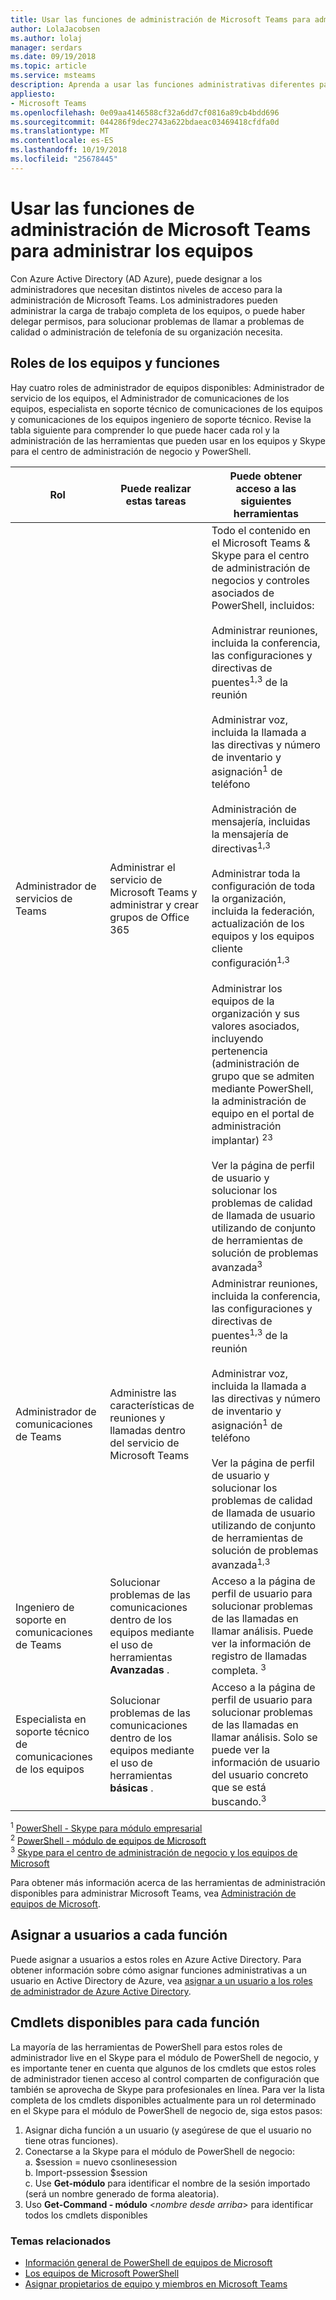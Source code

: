 ```yaml
---
title: Usar las funciones de administración de Microsoft Teams para administrar los equipos
author: LolaJacobsen
ms.author: lolaj
manager: serdars
ms.date: 09/19/2018
ms.topic: article
ms.service: msteams
description: Aprenda a usar las funciones administrativas diferentes para administrar los equipos.
appliesto:
- Microsoft Teams
ms.openlocfilehash: 0e09aa4146588cf32a6dd7cf0816a89cb4bdd696
ms.sourcegitcommit: 044286f9dec2743a622bdaeac03469418cfdfa0d
ms.translationtype: MT
ms.contentlocale: es-ES
ms.lasthandoff: 10/19/2018
ms.locfileid: "25678445"
---
```

# <a name="use-microsoft-teams-admin-roles-to-manage-teams"></a>Usar las funciones de administración de Microsoft Teams para administrar los equipos

Con Azure Active Directory (AD Azure), puede designar a los administradores que necesitan distintos niveles de acceso para la administración de Microsoft Teams. Los administradores pueden administrar la carga de trabajo completa de los equipos, o puede haber delegar permisos, para solucionar problemas de llamar a problemas de calidad o administración de telefonía de su organización necesita. 

## <a name="teams-roles-and-capabilities"></a>Roles de los equipos y funciones

Hay cuatro roles de administrador de equipos disponibles: Administrador de servicio de los equipos, el Administrador de comunicaciones de los equipos, especialista en soporte técnico de comunicaciones de los equipos y comunicaciones de los equipos ingeniero de soporte técnico. Revise la tabla siguiente para comprender lo que puede hacer cada rol y la administración de las herramientas que pueden usar en los equipos y Skype para el centro de administración de negocio y PowerShell.

<!-- add Global admin role? -->

| Rol | Puede realizar estas tareas | Puede obtener acceso a las siguientes herramientas |
|----- | ------------------ | ------------------------------ |
| Administrador de servicios de Teams | Administrar el servicio de Microsoft Teams y administrar y crear grupos de Office 365 | Todo el contenido en el Microsoft Teams & Skype para el centro de administración de negocios y controles asociados de PowerShell, incluidos:<br><br> Administrar reuniones, incluida la conferencia, las configuraciones y directivas de puentes<sup>1,3</sup> de la reunión<br><br> Administrar voz, incluida la llamada a las directivas y número de inventario y asignación<sup>1</sup> de teléfono<br><br> Administración de mensajería, incluidas la mensajería de directivas<sup>1,3</sup><br><br> Administrar toda la configuración de toda la organización, incluida la federación, actualización de los equipos y los equipos cliente configuración<sup>1,3</sup><br><br> Administrar los equipos de la organización y sus valores asociados, incluyendo pertenencia (administración de grupo que se admiten mediante PowerShell, la administración de equipo en el portal de administración implantar) <sup>23</sup><br><br> Ver la página de perfil de usuario y solucionar los problemas de calidad de llamada de usuario utilizando de conjunto de herramientas de solución de problemas avanzada<sup>3</sup> |
| Administrador de comunicaciones de Teams | Administre las características de reuniones y llamadas dentro del servicio de Microsoft Teams | Administrar reuniones, incluida la conferencia, las configuraciones y directivas de puentes<sup>1,3</sup> de la reunión<br><br> Administrar voz, incluida la llamada a las directivas y número de inventario y asignación<sup>1</sup> de teléfono<br><br> Ver la página de perfil de usuario y solucionar los problemas de calidad de llamada de usuario utilizando de conjunto de herramientas de solución de problemas avanzada<sup>1,3</sup> |
| Ingeniero de soporte en comunicaciones de Teams | Solucionar problemas de las comunicaciones dentro de los equipos mediante el uso de herramientas **Avanzadas** . | Acceso a la página de perfil de usuario para solucionar problemas de las llamadas en llamar análisis. Puede ver la información de registro de llamadas completa. <sup>3</sup> |
| Especialista en soporte técnico de comunicaciones de los equipos | Solucionar problemas de las comunicaciones dentro de los equipos mediante el uso de herramientas **básicas** .| Acceso a la página de perfil de usuario para solucionar problemas de las llamadas en llamar análisis. Solo se puede ver la información de usuario del usuario concreto que se está buscando.<sup>3</sup>

<sup>1</sup> [PowerShell - Skype para módulo empresarial](https://docs.microsoft.com/en-us/office365/enterprise/powershell/manage-skype-for-business-online-with-office-365-powershell)<br>
<sup>2</sup> [PowerShell - módulo de equipos de Microsoft](https://www.powershellgallery.com/packages/MicrosoftTeams/)<br>
<sup>3</sup> [Skype para el centro de administración de negocio y los equipos de Microsoft](https://docs.microsoft.com/en-us/microsoftteams/manage-teams-skypeforbusiness-admin-center)
<!-- <sup>4</sup> Azure Active Directory Admin Center <<note that these are going to come later because they’re related to O365 Group management>> 
<sup>5</sup> Microsoft 365 Admin Center <<note that these are going to come later because they’re related to O365 Group management>> 
-->
Para obtener más información acerca de las herramientas de administración disponibles para administrar Microsoft Teams, vea [Administración de equipos de Microsoft](https://docs.microsoft.com/en-us/microsoftteams/manage-teams-skypeforbusiness-admin-center).

## <a name="assign-users-to-each-role"></a>Asignar a usuarios a cada función

Puede asignar a usuarios a estos roles en Azure Active Directory. Para obtener información sobre cómo asignar funciones administrativas a un usuario en Active Directory de Azure, vea [asignar a un usuario a los roles de administrador de Azure Active Directory](https://docs.microsoft.com/en-us/azure/active-directory/fundamentals/active-directory-users-assign-role-azure-portal).

## <a name="cmdlets-available-for-each-role"></a>Cmdlets disponibles para cada función

La mayoría de las herramientas de PowerShell para estos roles de administrador live en el Skype para el módulo de PowerShell de negocio, y es importante tener en cuenta que algunos de los cmdlets que estos roles de administrador tienen acceso al control comparten de configuración que también se aprovecha de Skype para profesionales en línea. Para ver la lista completa de los cmdlets disponibles actualmente para un rol determinado en el Skype para el módulo de PowerShell de negocio de, siga estos pasos:

1. Asignar dicha función a un usuario (y asegúrese de que el usuario no tiene otras funciones).
2. Conectarse a la Skype para el módulo de PowerShell de negocio:<br>
   a. $session = nuevo csonlinesession<br>
   b. Import-pssession $session<br>
   c. Use **Get-módulo** para identificar el nombre de la sesión importado (será un nombre generado de forma aleatoria).<br>
3. Uso **Get-Command - módulo** <*nombre desde arriba*> para identificar todos los cmdlets disponibles

### <a name="related-topics"></a>Temas relacionados

- [Información general de PowerShell de equipos de Microsoft](teams-powershell-overview.md)
- [Los equipos de Microsoft PowerShell](https://docs.microsoft.com/en-us/powershell/module/teams/?view=teams-ps)
- [Asignar propietarios de equipo y miembros en Microsoft Teams](https://docs.microsoft.com/en-us/microsoftteams/assign-roles-permissions)

